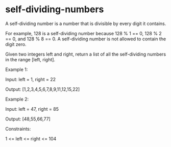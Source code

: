 # self-dividing-numbers

A self-dividing number is a number that is divisible by every digit it contains.

For example, 128 is a self-dividing number because 128 % 1 == 0, 128 % 2 == 0, and 128 % 8 == 0.
A self-dividing number is not allowed to contain the digit zero.

Given two integers left and right, return a list of all the self-dividing numbers in the range [left, right].


Example 1:

Input: left = 1, right = 22

Output: [1,2,3,4,5,6,7,8,9,11,12,15,22]


Example 2:

Input: left = 47, right = 85

Output: [48,55,66,77]


Constraints:

1 <= left <= right <= 104
